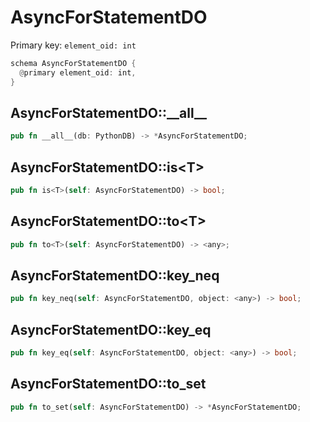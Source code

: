# AsyncForStatementDO

Primary key: `element_oid: int`

```rust
schema AsyncForStatementDO {
  @primary element_oid: int,
}
```
## AsyncForStatementDO::\_\_all\_\_

```rust
pub fn __all__(db: PythonDB) -> *AsyncForStatementDO;
```
## AsyncForStatementDO::is\<T\>

```rust
pub fn is<T>(self: AsyncForStatementDO) -> bool;
```
## AsyncForStatementDO::to\<T\>

```rust
pub fn to<T>(self: AsyncForStatementDO) -> <any>;
```
## AsyncForStatementDO::key\_neq

```rust
pub fn key_neq(self: AsyncForStatementDO, object: <any>) -> bool;
```
## AsyncForStatementDO::key\_eq

```rust
pub fn key_eq(self: AsyncForStatementDO, object: <any>) -> bool;
```
## AsyncForStatementDO::to\_set

```rust
pub fn to_set(self: AsyncForStatementDO) -> *AsyncForStatementDO;
```
